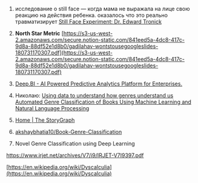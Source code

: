 1. исследование о still face — когда мама не выражала на лице свою реакцию на действия ребенка. оказалось что это реально травматизирует 
[Still Face Experiment: Dr. Edward Tronick](https://www.youtube.com/watch/apzXGEbZht0)

2.  **North Star Metric**
[https://s3-us-west-2.amazonaws.com/secure.notion-static.com/841eed5a-4dc8-417c-9d8a-88df52e1d8b0/gadilahav-wontstousegoogleslides-180731170307.pdf](https://s3-us-west-2.amazonaws.com/secure.notion-static.com/841eed5a-4dc8-417c-9d8a-88df52e1d8b0/gadilahav-wontstousegoogleslides-180731170307.pdf)


3. [Deep.BI - AI Powered Predictive Analytics Platform for Enterprises.](https://www.deep.bi/)

4. Николаю: 
    [Using data to understand how genres understand us](https://festivalpeak.com/what-is-escape-room-and-why-is-it-one-of-my-top-genres-on-spotify-a886372f003f)
    [Automated Genre Classification of Books Using Machine Learning and Natural Language Processing](https://ieeexplore.ieee.org/document/8776935)
    
5. [Home | The StoryGraph](https://www.thestorygraph.com/)

6. [akshaybhatia10/Book-Genre-Classification](https://github.com/akshaybhatia10/Book-Genre-Classification)

7. Novel Genre Classification using Deep Learning

https://www.irjet.net/archives/V7/i9/IRJET-V7I9397.pdf

[https://en.wikipedia.org/wiki/Dyscalculia](https://en.wikipedia.org/wiki/Dyscalculia)